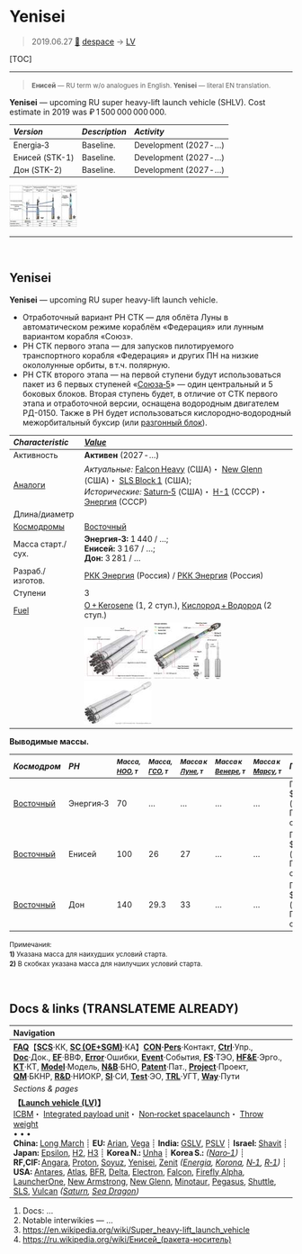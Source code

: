 # Yenisei
> 2019.06.27 [🚀](../index/index.md) [despace](index.md) → [LV](lv.md)

[TOC]

---

> <small>**Енисей** — RU term w/o analogues in English. **Yenisei** — literal EN translation.</small>

**Yenisei** — upcoming RU super heavy-lift launch vehicle (SHLV). Cost estimate in 2019 was ₽ 1 500 000 000 000.

|*Version*|*Description*|*Activity*|
|:--|:--|:--|
|Energia‑3|Baseline.|Development (2027 ‑ …)|
|Енисей (STK-1)|Baseline.|Development (2027 ‑ …)|
|Дон (STK-2)|Baseline.|Development (2027 ‑ …)|

[![](f/lv/stk/enisey_project_2028_0_thumb.jpg)](f/lv/stk/enisey_project_2028_0.jpg)



---

<p style="page-break-after:always"> </p>

## Yenisei
**Yenisei** — upcoming RU super heavy-lift launch vehicle.

   - Отработочный вариант РН СТК — для облёта Луны в автоматическом режиме кораблём «Федерация» или лунным вариантом корабля «Союз».
   - РН СТК первого этапа — для запусков пилотируемого транспортного корабля «Федерация» и других ПН на низкие окололунные орбиты, в т.ч. полярную.
   - РН СТК второго этапа — на первой ступени будут использоваться пакет из 6 первых ступеней «[Союза‑5](soyuz.md)» — один центральный и 5 боковых блоков. Вторая ступень будет, в отличие от СТК первого этапа и отработочной версии, оснащена водородным двигателем РД-0150. Также в РН будет использоваться кислородно‑водородный межорбитальный буксир (или [разгонный блок](lv.md)).

|*Characteristic*|*[Value](si.md)*|
|:--|:--|
|Активность|**Активен** (2027 ‑ …)|
|[Аналоги](analogue.md)|*Актуальные:* [Falcon Heavy](falcon.md) (США)・ [New Glenn](new_glenn.md) (США)・ [SLS Block 1](sls.md) (США);<br> *Исторические:* [Saturn‑5](saturn.md) (США)・ [Н-1](n_1.md) (СССР)・ [Энергия](energia.md) (СССР)|
|Длина/диаметр| |
|[Космодромы](spaceport.md)|[Восточный](vostochny.md)|
|Масса старт./сух.|**Энергия‑3:** 1 440 / …;<br> **Енисей:** 3 167 / …;<br> **Дон:** 3 281 / …|
|Разраб./изготов.|[РКК Энергия](ркк_энергия.md) (Россия) / [РКК Энергия](ркк_энергия.md) (Россия)|
|Ступени|3|
|[Fuel](fuel.md)|[O + Kerosene](o_plus.md) (1, 2 ступ.), [Кислород + Водород](o_plus.md) (2 ступ.)|
| |[![](f/lv/stk/stk1_01_thumb.jpg)](f/lv/stk/stk1_01.jpg) [![](f/lv/stk/stk1_02_thumb.jpg)](f/lv/stk/stk1_02.jpg) [![](f/lv/stk/stk2_01_thumb.jpg)](f/lv/stk/stk2_01.jpg)|

**Выводимые массы.**

|*Космодром*|*РН*|<small>*Масса,<br> [НОО](nnb.md), т*</small>|<small>*Масса,<br> [ГСО](nnb.md), т*</small>|<small>*Масса к<br> [Луне](moon.md), т*</small>|<small>*Масса к<br> [Венере](venus.md), т*</small>|<small>*Масса к<br> [Марсу](mars.md), т*</small>|*Примечания*|
|:--|:--|:--|:--|:--|:--|:--|:--|
|[Восточный](vostochny.md)|Энергия‑3|70|…|…|…|…|Пуск — $ … млн (… г);<br> ПН 4.86 % от ст.массы|
|[Восточный](vostochny.md)|Енисей|100|26|27|…|…|Пуск — $ … млн (… г);<br> ПН 3.15 % от ст.массы|
|[Восточный](vostochny.md)|Дон|140|29.3|33|…|…|Пуск — $ … млн (… г);<br> ПН 4.26 % от ст.массы|

<small>Примечания:<br> **1)** Указана масса для наихудших условий старта.<br> **2)** В скобках указана масса для наилучших условий старта.</small>



<p style="page-break-after:always"> </p>

## Docs & links (TRANSLATEME ALREADY)
|Navigation|
|:--|
|**[FAQ](faq.md)**【**[SCS](scs.md)**·КК, **[SC (OE+SGM)](sc.md)**·КА】**[CON](contact.md)·[Pers](person.md)**·Контакт, **[Ctrl](control.md)**·Упр., **[Doc](doc.md)**·Док., **[EF](ef.md)**·ВВФ, **[Error](error.md)**·Ошибки, **[Event](event.md)**·События, **[FS](fs.md)**·ТЭО, **[HF&E](hfe.md)**·Эрго., **[KT](kt.md)**·КТ, **[Model](model.md)**·Модель, **[N&B](nnb.md)**·БНО, **[Patent](патент.md)**·Пат., **[Project](project.md)**·Проект, **[QM](qm.md)**·БКНР, **[R&D](rnd.md)**·НИОКР, **[SI](si.md)**·СИ, **[Test](test.md)**·ЭО, **[TRL](trl.md)**·УГТ, **[Way](way.md)**·Пути|
|*Sections & pages*|
|**【[Launch vehicle (LV)](lv.md)】**<br> [ICBM](icbm.md)・ [Integrated payload unit](lv.md)・ [Non‑rocket spacelaunch](nrs.md)・ [Throw weight](throw_weight.md)<br>• • •<br> **China:** [Long March](long_march.md) ┊ **EU:** [Arian](arian.md), [Vega](vega.md) ┊ **India:** [GSLV](gslv.md), [PSLV](pslv.md) ┊ **Israel:** [Shavit](shavit.md) ┊ **Japan:** [Epsilon](epsilon.md), [H2](h2.md), [H3](h3.md) ┊ **Korea N.:** [Unha](unha.md) ┊ **Korea S.:** *([Naro‑1](naro_1.md))* ┊ **RF,CIF:** [Angara](angara.md), [Proton](proton.md), [Soyuz](soyuz.md), [Yenisei](yenisei.md), [Zenit](zenit.md) *([Energia](energia.md), [Korona](korona.md), [N‑1](n_1.md), [R‑1](r_7.md))* ┊ **USA:** [Antares](antares.md), [Atlas](atlas.md), [BFR](bfr.md), [Delta](delta.md), [Electron](electron.md), [Falcon](falcon.md), [Firefly Alpha](firefly_alpha.md), [LauncherOne](launcherone.md), [New Armstrong](new_armstrong.md), [New Glenn](new_glenn.md), [Minotaur](minotaur.md), [Pegasus](pegasus.md), [Shuttle](shuttle.md), [SLS](sls.md), [Vulcan](vulcan.md) *([Saturn](saturn_lv.md), [Sea Dragon](sea_dragon.md))*|

   1. Docs: …
   1. Notable interwikies — …
   1. <https://en.wikipedia.org/wiki/Super_heavy-lift_launch_vehicle>
   1. <https://ru.wikipedia.org/wiki/Енисей_(ракета-носитель)>
